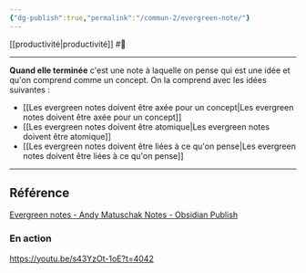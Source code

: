 ```yaml
---
{"dg-publish":true,"permalink":"/commun-2/evergreen-note/"}
---
```


[[productivité\|productivité]] #🌲 

---
**Quand elle terminée** c'est une note à laquelle on pense qui est une idée et qu'on comprend comme un concept.
On la comprend avec les idées suivantes :
- [[Les evergreen notes doivent être axée pour un concept\|Les evergreen notes doivent être axée pour un concept]]
- [[Les evergreen notes doivent être atomique\|Les evergreen notes doivent être atomique]] 
- [[Les evergreen notes doivent être liées à ce qu'on pense\|Les evergreen notes doivent être liées à ce qu'on pense]]
---
## Référence
[Evergreen notes - Andy Matuschak Notes - Obsidian Publish](https://publish.obsidian.md/andymatuschak/Andy+Matuschak/Evergreen+notes)
### En action
https://youtu.be/s43YzOt-1oE?t=4042